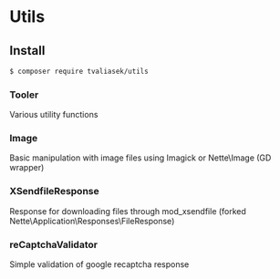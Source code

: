 # Utils

## Install
```bash
$ composer require tvaliasek/utils
```

### Tooler 
Various utility functions
### Image
Basic manipulation with image files using Imagick or Nette\Image (GD wrapper)
### XSendfileResponse
Response for downloading files through mod_xsendfile (forked Nette\Application\Responses\FileResponse)
### reCaptchaValidator
Simple validation of google recaptcha response
